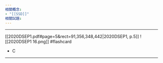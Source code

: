 ```yaml
---
相關概念: 
- "[[SSD]]"
相關試題:
---
```


---
[[2020DSEP1.pdf#page=5&rect=91,356,348,442|2020DSEP1, p.5]]
![[2020DSEP1 16.png]]
 #flashcard 
- C
---
<!--ID: 1730779830597-->
